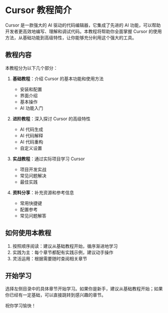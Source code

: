 # Cursor 教程简介

Cursor 是一款强大的 AI 驱动的代码编辑器，它集成了先进的 AI 功能，可以帮助开发者更高效地编写、理解和调试代码。本教程将帮助你全面掌握 Cursor 的使用方法，从基础功能到高级特性，让你能够充分利用这个强大的工具。

## 教程内容

本教程分为以下几个部分：

1. **基础教程**：介绍 Cursor 的基本功能和使用方法
   - 安装和配置
   - 界面介绍
   - 基本操作
   - AI 功能入门

2. **进阶教程**：深入探讨 Cursor 的高级特性
   - AI 代码生成
   - AI 代码解释
   - AI 代码重构
   - 自定义设置

3. **实战教程**：通过实际项目学习 Cursor
   - 项目开发实战
   - 常见问题解决
   - 最佳实践

4. **资料分享**：补充资源和参考信息
   - 常用快捷键
   - 配置参考
   - 常见问题解答

## 如何使用本教程

1. 按照顺序阅读：建议从基础教程开始，循序渐进地学习
2. 实践为主：每个章节都配有实践示例，建议动手操作
3. 灵活运用：根据需要随时查阅相关章节

## 开始学习

选择左侧目录中的具体章节开始学习。如果你是新手，建议从基础教程开始；如果你已经有一定基础，可以直接跳转到感兴趣的章节。

祝你学习愉快！ 